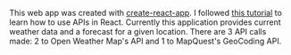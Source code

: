 This web app was created with [create-react-app](https://github.com/facebookincubator/create-react-app).
I followed [this tutorial](https://www.youtube.com/watch?v=204C9yNeOYI&list=WL&index=7&t=0s) to learn how to use APIs in React.
Currently this application provides current weather data and a forecast for a given location.
There are 3 API calls made: 2 to Open Weather Map's API and 1 to MapQuest's GeoCoding API.  
